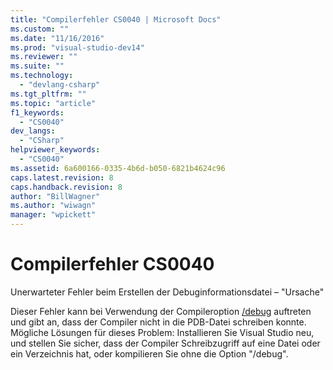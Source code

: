 ```yaml
---
title: "Compilerfehler CS0040 | Microsoft Docs"
ms.custom: ""
ms.date: "11/16/2016"
ms.prod: "visual-studio-dev14"
ms.reviewer: ""
ms.suite: ""
ms.technology: 
  - "devlang-csharp"
ms.tgt_pltfrm: ""
ms.topic: "article"
f1_keywords: 
  - "CS0040"
dev_langs: 
  - "CSharp"
helpviewer_keywords: 
  - "CS0040"
ms.assetid: 6a600166-0335-4b6d-b050-6821b4624c96
caps.latest.revision: 8
caps.handback.revision: 8
author: "BillWagner"
ms.author: "wiwagn"
manager: "wpickett"
---
```

# Compilerfehler CS0040
Unerwarteter Fehler beim Erstellen der Debuginformationsdatei – "Ursache"  
  
 Dieser Fehler kann bei Verwendung der Compileroption [\/debug](../../csharp/language-reference/compiler-options/debug-compiler-option.md) auftreten und gibt an, dass der Compiler nicht in die PDB\-Datei schreiben konnte. Mögliche Lösungen für dieses Problem: Installieren Sie Visual Studio neu, und stellen Sie sicher, dass der Compiler Schreibzugriff auf eine Datei oder ein Verzeichnis hat, oder kompilieren Sie ohne die Option "\/debug".